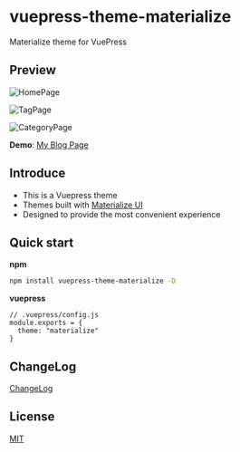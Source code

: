 # vuepress-theme-materialize

Materialize theme for VuePress

## Preview

![HomePage](/preview/home.png)

![TagPage](/preview/tags.png)

![CategoryPage](/preview/categories.png)

**Demo**: [My Blog Page](https://punk_lee.gitee.io/)

## Introduce

-   This is a Vuepress theme
-   Themes built with [Materialize UI](https://materializecss.com/)
-   Designed to provide the most convenient experience

## Quick start

**npm**

```bash
npm install vuepress-theme-materialize -D
```

**vuepress**

```
// .vuepress/config.js
module.exports = {
  theme: "materialize"
}
```

## ChangeLog

[ChangeLog](https://github.com/PunkLee2py/vuepress-theme-materialize/blob/main/CHANGELOG.md)

## License

[MIT](https://github.com/PunkLee2py/vuepress-theme-materialize/blob/main/LICENSE)
